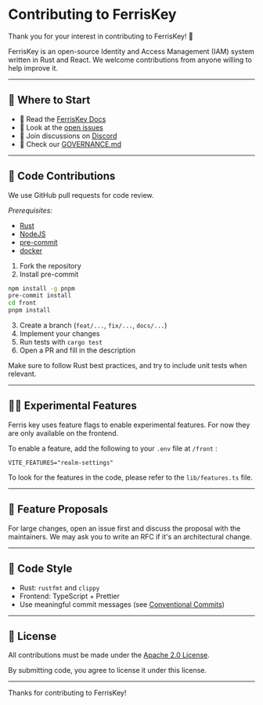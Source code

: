 # Contributing to FerrisKey

Thank you for your interest in contributing to FerrisKey! 🦀

FerrisKey is an open-source Identity and Access Management (IAM) system written in Rust and React. We welcome contributions from anyone willing to help improve it.

---

## 🧭 Where to Start

- 📖 Read the [FerrisKey Docs](https://ferriskey.rs/docs/welcome/introduction)
- 🐞 Look at the [open issues](https://github.com/ferriskey/ferriskey/issues)
- 💬 Join discussions on [Discord](https://discord.gg/WVV5rq8ANb)
- 📝 Check our [GOVERNANCE.md](./GOVERNANCE.md)

---

## 🧪 Code Contributions

We use GitHub pull requests for code review.

*Prerequisites:*
- [Rust](https://rustup.rs/)
- [NodeJS](https://nodejs.org/en/download)
- [pre-commit](https://pre-commit.com/)
- [docker](https://docs.docker.com/engine/install/)

1. Fork the repository
2. Install pre-commit
```bash
npm install -g pnpm
pre-commit install
cd front
pnpm install
```
3. Create a branch (`feat/...`, `fix/...`, `docs/...`)
4. Implement your changes
5. Run tests with `cargo test`
6. Open a PR and fill in the description

Make sure to follow Rust best practices, and try to include unit tests when relevant.

---

## 👩‍🔬 Experimental Features

Ferris key uses feature flags to enable experimental features. For now they are only available on the frontend.

To enable a feature, add the following to your `.env` file at `/front` :

```env
VITE_FEATURES="realm-settings"
```

To look for the features in the code, please refer to the `lib/features.ts` file.

---

## 📝 Feature Proposals

For large changes, open an issue first and discuss the proposal with the maintainers. We may ask you to write an RFC if it's an architectural change.

---

## 🧹 Code Style

- Rust: `rustfmt` and `clippy`
- Frontend: TypeScript + Prettier
- Use meaningful commit messages (see [Conventional Commits](https://www.conventionalcommits.org/))

---

## 🧾 License

All contributions must be made under the [Apache 2.0 License](./LICENSE).

By submitting code, you agree to license it under this license.

---

Thanks for contributing to FerrisKey!
